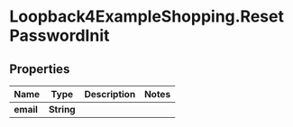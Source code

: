 # Loopback4ExampleShopping.ResetPasswordInit

## Properties

Name | Type | Description | Notes
------------ | ------------- | ------------- | -------------
**email** | **String** |  | 


